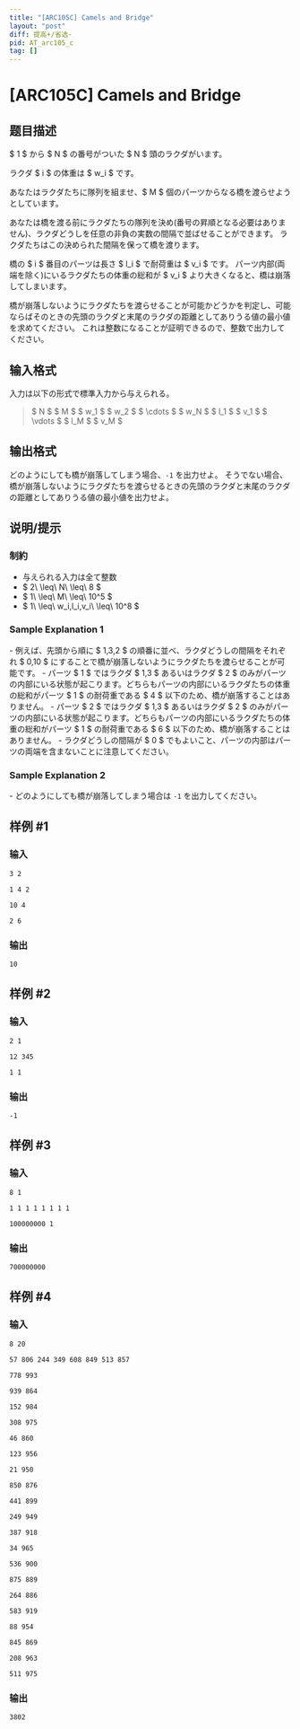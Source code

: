```yaml
---
title: "[ARC105C] Camels and Bridge"
layout: "post"
diff: 提高+/省选-
pid: AT_arc105_c
tag: []
---
```


# [ARC105C] Camels and Bridge

## 题目描述

[problemUrl]: https://atcoder.jp/contests/arc105/tasks/arc105_c

$ 1 $ から $ N $ の番号がついた $ N $ 頭のラクダがいます。

ラクダ $ i $ の体重は $ w_i $ です。

あなたはラクダたちに隊列を組ませ、$ M $ 個のパーツからなる橋を渡らせようとしています。

あなたは橋を渡る前にラクダたちの隊列を決め(番号の昇順となる必要はありません)、ラクダどうしを任意の非負の実数の間隔で並ばせることができます。 ラクダたちはこの決められた間隔を保って橋を渡ります。

橋の $ i $ 番目のパーツは長さ $ l_i $ で耐荷重は $ v_i $ です。 パーツ内部(両端を除く)にいるラクダたちの体重の総和が $ v_i $ より大きくなると、橋は崩落してしまいます。

橋が崩落しないようにラクダたちを渡らせることが可能かどうかを判定し、可能ならばそのときの先頭のラクダと末尾のラクダの距離としてありうる値の最小値を求めてください。 これは整数になることが証明できるので、整数で出力してください。

## 输入格式

入力は以下の形式で標準入力から与えられる。

> $ N $ $ M $ $ w_1 $ $ w_2 $ $ \cdots $ $ w_N $ $ l_1 $ $ v_1 $ $ \vdots $ $ l_M $ $ v_M $

## 输出格式

どのようにしても橋が崩落してしまう場合、`-1` を出力せよ。 そうでない場合、橋が崩落しないようにラクダたちを渡らせるときの先頭のラクダと末尾のラクダの距離としてありうる値の最小値を出力せよ。

## 说明/提示

### 制約

- 与えられる入力は全て整数
- $ 2\ \leq\ N\ \leq\ 8 $
- $ 1\ \leq\ M\ \leq\ 10^5 $
- $ 1\ \leq\ w_i,l_i,v_i\ \leq\ 10^8 $

### Sample Explanation 1

\- 例えば、先頭から順に $ 1,3,2 $ の順番に並べ、ラクダどうしの間隔をそれぞれ $ 0,10 $ にすることで橋が崩落しないようにラクダたちを渡らせることが可能です。 - パーツ $ 1 $ ではラクダ $ 1,3 $ あるいはラクダ $ 2 $ のみがパーツの内部にいる状態が起こります。どちらもパーツの内部にいるラクダたちの体重の総和がパーツ $ 1 $ の耐荷重である $ 4 $ 以下のため、橋が崩落することはありません。 - パーツ $ 2 $ ではラクダ $ 1,3 $ あるいはラクダ $ 2 $ のみがパーツの内部にいる状態が起こります。どちらもパーツの内部にいるラクダたちの体重の総和がパーツ $ 1 $ の耐荷重である $ 6 $ 以下のため、橋が崩落することはありません。 - ラクダどうしの間隔が $ 0 $ でもよいこと、パーツの内部はパーツの両端を含まないことに注意してください。

### Sample Explanation 2

\- どのようにしても橋が崩落してしまう場合は `-1` を出力してください。

## 样例 #1

### 输入

```
3 2
1 4 2
10 4
2 6
```

### 输出

```
10
```

## 样例 #2

### 输入

```
2 1
12 345
1 1
```

### 输出

```
-1
```

## 样例 #3

### 输入

```
8 1
1 1 1 1 1 1 1 1
100000000 1
```

### 输出

```
700000000
```

## 样例 #4

### 输入

```
8 20
57 806 244 349 608 849 513 857
778 993
939 864
152 984
308 975
46 860
123 956
21 950
850 876
441 899
249 949
387 918
34 965
536 900
875 889
264 886
583 919
88 954
845 869
208 963
511 975
```

### 输出

```
3802
```

